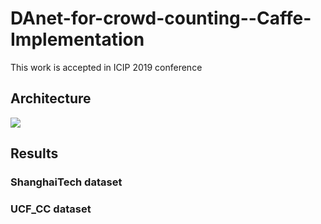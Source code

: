 # DAnet-for-crowd-counting--Caffe-Implementation
 This work is accepted in ICIP 2019 conference
 
 ## Architecture
 
 ![](https://github.com/SuHuynh/DAnet-for-crowd-counting--Caffe-Implementation/blob/master/img/framework.png)
 
 ## Results
 
 ### ShanghaiTech dataset
 
 
 ### UCF_CC dataset
